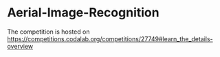 # Aerial-Image-Recognition
The competition is hosted on https://competitions.codalab.org/competitions/27749#learn_the_details-overview
